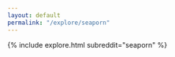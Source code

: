 ```yaml
---
layout: default
permalink: "/explore/seaporn"
---
```


<link rel="stylesheet" type="text/css" href="/static/css/explore.css">
{% include explore.html subreddit="seaporn" %}
